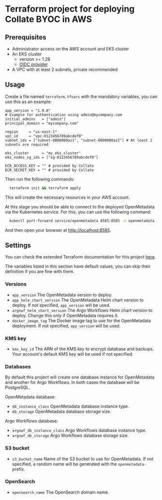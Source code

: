 # Terraform project for deploying Collate BYOC in AWS

## Prerequisites

- Administrator access on the AWS account and EKS cluster
- An EKS cluster
  - version >= 1.28
  - [OIDC provider](https://docs.aws.amazon.com/eks/latest/userguide/enable-iam-roles-for-service-accounts.html)
- A VPC with at least 2 subnets, private recommended

## Usage

Create a file named `terraform.tfvars` with the mandatory variables, you can use this as an example:

```hcl
app_version = "1.9.0"
# Example for authentication using admin@mycompany.com
initial_admins   = ["admin"] 
principal_domain = "mycompany.com"

region     = "us-east-1"
vpc_id     = "vpc-0123456789abcdef0"
subnet_ids = ["subnet-0000000az1", "subnet-0000000az2"] # At least 2 subnets are required

eks_cluster      = "my_eks_cluster"
eks_nodes_sg_ids = ["sg-0123456789abcdef0"]

ECR_ACCESS_KEY = "" # provided by Collate
ECR_SECRET_KEY = "" # provided by Collate
```

Then run the following commands:

```bash
  terraform init && terraform apply
```

This will create the necessary resources in your AWS account. 

At this stage you should be able to connect to the deployed OpenMetadata via the Kubernetes service. For this, you can use the following command:

```bash
  kubectl port-forward service/openmetadata 8585:8585 -n openmetadata
```

And then open your browser at <http://localhost:8585>.


## Settings

You can check the extended Terraform documentation for this project [here](README_terraform_docs.md).

The variables listed in this section have default values, you can skip their definition if you are fine with them.

### Versions

 - `app_version` The OpenMetadata version to deploy.
 - `app_helm_chart_version` The OpenMetadata Helm chart version to deploy. If not specified, `app_version` will be used.
 - `argowf_helm_chart_version` The Argo Workflows Helm chart version to deploy. Change this only if OpenMetadata requires it.
 - `docker_image_tag` The Docker image tag to use for the OpenMetadata deployment. If not specified, `app_version` will be used.

### KMS key

- `kms_key_id` The ARN of the KMS key to encrypt database and backups. Your account's default KMS key will be used if not specified.

### Databases

By default this project will create one database instance for OpenMetadata and another for Argo Workflows. In both cases the database will be PostgreSQL.

OpenMetadata database:

- `db_instance_class` OpenMetadata database instance type.
- `db_storage` OpenMetadata database storage size.

Argo Workflows database:

- `argowf_db_instance_class` Argo Workflows database instance type.
- `argowf_db_storage` Argo Workflows database storage size.
 
### S3 bucket

- `s3_bucket_name` Name of the S3 bucket to use for OpenMetadata. If not specified, a random name will be generated with the `openmetadata-` prefix.

### OpenSearch

- `opensearch_name` The OpenSearch domain name.
